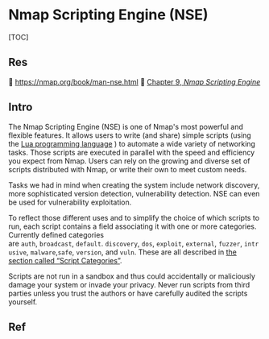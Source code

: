 # Nmap Scripting Engine (NSE)

[TOC]



## Res
📂 https://nmap.org/book/man-nse.html
📂 [Chapter 9, _Nmap Scripting Engine_](https://nmap.org/book/nse.html "Chapter 9. Nmap Scripting Engine")


## Intro
The Nmap Scripting Engine (NSE) is one of Nmap's most powerful and flexible features. It allows users to write (and share) simple scripts (using the [Lua programming language](http://lua.org/) ) to automate a wide variety of networking tasks. Those scripts are executed in parallel with the speed and efficiency you expect from Nmap. Users can rely on the growing and diverse set of scripts distributed with Nmap, or write their own to meet custom needs.

Tasks we had in mind when creating the system include network discovery, more sophisticated version detection, vulnerability detection. NSE can even be used for vulnerability exploitation.

To reflect those different uses and to simplify the choice of which scripts to run, each script contains a field associating it with one or more categories. Currently defined categories are `auth`, `broadcast`, `default`. `discovery`, `dos`, `exploit`, `external`, `fuzzer`, `intrusive`, `malware`,`safe`, `version`, and `vuln`. These are all described in [the section called “Script Categories”](https://nmap.org/book/nse-usage.html#nse-categories "Script Categories").

Scripts are not run in a sandbox and thus could accidentally or maliciously damage your system or invade your privacy. Never run scripts from third parties unless you trust the authors or have carefully audited the scripts yourself.



## Ref

